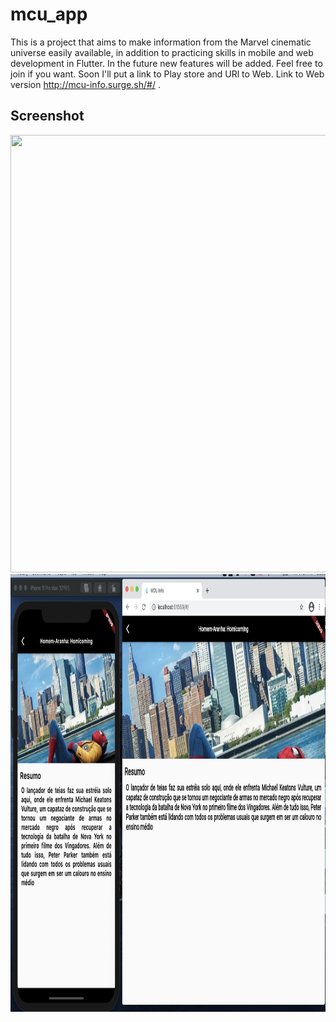 # mcu_app

This is a project that aims to make information from the Marvel cinematic universe easily available, in addition to practicing skills in mobile and web development in Flutter. In the future new features will be added. Feel free to join if you want. Soon I'll put a link to Play store and URl to Web. Link to Web version http://mcu-info.surge.sh/#/ .

## Screenshot
<img src="images/main_app.png" width = "800px" height="700px"/><img src="images/detail_app.png" width = "800px" height="700px"/>
